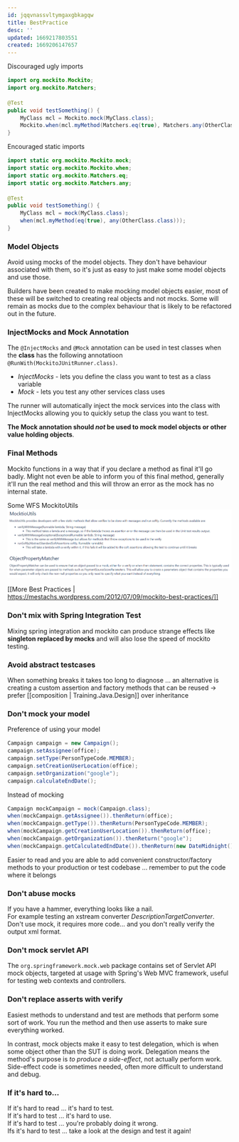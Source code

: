 ```yaml
---
id: jqqvnassvltymgaxgbkagqw
title: BestPractice
desc: ''
updated: 1669217803551
created: 1669206147657
---
```

Discouraged ugly imports
```Java
import org.mockito.Mockito;
import org.mockito.Matchers;
 
@Test
public void testSomething() {
    MyClass mcl = Mockito.mock(MyClass.class);
    Mockito.when(mcl.myMethod(Matchers.eq(true), Matchers.any(OtherClass.class)));
}
```
Encouraged static imports
```Java
import static org.mockito.Mockito.mock;
import static org.mockito.Mockito.when;
import static org.mockito.Matchers.eq;
import static org.mockito.Matchers.any;
 
@Test
public void testSomething() {
    MyClass mcl = mock(MyClass.class);
    when(mcl.myMethod(eq(true), any(OtherClass.class)));
}
```

### Model Objects
Avoid using mocks of the model objects.
They don't have behaviour associated with them, so it's just as easy to just make some model objects and use those.

Builders have been created to make mocking model objects easier, most of these will be switched to creating real objects and not mocks. 
Some will remain as mocks due to the complex behaviour that is likely to be refactored out in the future.

### InjectMocks and Mock Annotation
The `@InjectMocks` and `@Mock` annotation can be used in test classes when the **class** has the following annotatioon `@RunWith(MockitoJUnitRunner.class)`.
- *InjectMocks* - lets you define the class you want to test as a class variable 
- *Mock* - lets you test any other services class uses

The runner will automatically inject the mock services into the class with InjectMocks allowing you to quickly setup the class you want to test.

**The Mock annotation should *not* be used to mock model objects or other value holding objects**.


### Final Methods
Mockito functions in a way that if you declare a method as final it'll go badly.
Might not even be able to inform you of this final method, generally it'll run the real method and this will throw an error as the mock has no internal state.

Some WFS MockitoUtils
![](2022-11-23-14-35-27.png)

[[More Best Practices | https://mestachs.wordpress.com/2012/07/09/mockito-best-practices/]]

### Don't mix with Spring Integration Test
Mixing spring integration and mockito can produce strange effects like **singleton replaced by mocks** and will also lose the speed of mockito testing.

### Avoid abstract testcases
When something breaks it takes too long to diagnose ... an alternative is creating a custom assertion and factory methods that can be reused -> prefer [[composition | Training.Java.Design]] over inheritance

### Don't mock your model
Preference of using your model 
```Java
Campaign campaign = new Campaign();
campaign.setAssignee(office);
campaign.setType(PersonTypeCode.MEMBER);
campaign.setCreationUserLocation(office);
campaign.setOrganization("google");
campaign.calculateEndDate();
```
Instead of mocking
```Java
Campaign mockCampaign = mock(Campaign.class);
when(mockCampaign.getAssignee()).thenReturn(office);
when(mockCampaign.getType()).thenReturn(PersonTypeCode.MEMBER);
when(mockCampaign.getCreationUserLocation()).thenReturn(office);
when(mockCampaign.getOrganization()).thenReturn("google");
when(mockCampaign.getCalculatedEndDate()).thenReturn(new DateMidnight());
```
Easier to read and you are able to add convenient constructor/factory methods to your production or test codebase ... remember to put the code where it belongs

### Don't abuse mocks
If you have a hammer, everything looks like a nail.<br>
For example testing an xstream converter *DescriptionTargetConverter*.
Don't use mock, it requires more code... and you don't really verify the output xml format.

### Don't mock servlet API
The `org.springframework.mock.web` package contains set of Servlet API mock objects, targeted at usage with Spring's Web MVC framework, useful for testing web contexts and controllers.

### Don't replace asserts with verify
Easiest methods to understand and test are methods that perform some sort of work.
You run the method and then use asserts to make sure everything worked.

In contrast, mock objects make it easy to test delegation, which is when some object other than the SUT is doing work. 
Delegation means the method's purpose is *to produce a side-effect*, not actually perform work. 
Side-effect code is sometimes needed, often more difficult to understand and debug.

### If it's hard to...
If it's hard to read ... it's hard to test.<br>
If it's hard to test ... it's hard to use. <br>
If it's hard to test ... you're probably doing it wrong. <br>
Ifs it's hard to test ... take a look at the design and test it again!